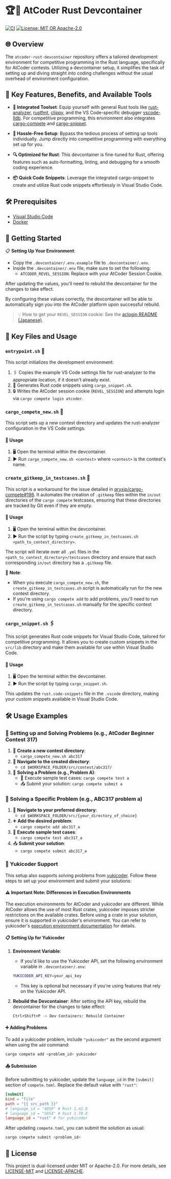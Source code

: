 # 🏆🦀 AtCoder Rust Devcontainer

[![CI](https://github.com/yiwiy9/atcoder-rust-devcontainer/actions/workflows/ci.yml/badge.svg)](https://github.com/yiwiy9/atcoder-rust-devcontainer/actions)
[![License: MIT OR Apache-2.0](https://img.shields.io/badge/license-MIT_OR_Apache--2.0-blue)](#-license)

## 🌐 Overview

The `atcoder-rust-devcontainer` repository offers a tailored development environment for competitive programming in the Rust language, specifically for AtCoder contests. Utilizing a devcontainer setup, it simplifies the task of setting up and diving straight into coding challenges without the usual overhead of environment configuration.

## 🚀 Key Features, Benefits, and Available Tools

- **🔧 Integrated Toolset**: Equip yourself with general Rust tools like [rust-analyzer](https://github.com/rust-lang/rust-analyzer), [rustfmt](https://github.com/rust-lang/rustfmt), [clippy](https://github.com/rust-lang/rust-clippy), and the VS Code-specific debugger [vscode-lldb](https://github.com/vadimcn/codelldb). For competitive programming, this environment also integrates [cargo-compete](https://github.com/qryxip/cargo-compete) and [cargo-snippet](https://github.com/hatoo/cargo-snippet).

- **🌟 Hassle-Free Setup**: Bypass the tedious process of setting up tools individually. Jump directly into competitive programming with everything set up for you.

- **🔍 Optimized for Rust**: This devcontainer is fine-tuned for Rust, offering features such as auto-formatting, linting, and debugging for a smooth coding experience.

- **📦 Quick Code Snippets**: Leverage the integrated cargo-snippet to create and utilize Rust code snippets effortlessly in Visual Studio Code.

## 🛠 Prerequisites

- [Visual Studio Code](https://code.visualstudio.com/)
- [Docker](https://www.docker.com/)

## 🚶 Getting Started

📋 **Setting Up Your Environment**:

- Copy the `.devcontainer/.env.example` file to `.devcontainer/.env`.
- Inside the `.devcontainer/.env` file, make sure to set the following:
  - `ATCODER_REVEL_SESSION`: Replace with your AtCoder Session Cookie.

After updating the values, you'll need to rebuild the devcontainer for the changes to take effect.

By configuring these values correctly, the devcontainer will be able to automatically sign you into the AtCoder platform upon successful rebuild.

> 💡 How to get your `REVEL_SESSION` cookie: See the [aclogin README (Japanese)](https://github.com/key-moon/aclogin/blob/main/README.md).

## 🔑 Key Files and Usage

### `entrypoint.sh` 📄

This script initializes the development environment:

1. 🖇 Copies the example VS Code settings file for rust-analyzer to the appropriate location, if it doesn't already exist.
1. 📝 Generates Rust code snippets using `cargo_snippet.sh`.
1. 🔒 Writes the AtCoder session cookie (`REVEL_SESSION`) and attempts login via `cargo compete login atcoder`.

### `cargo_compete_new.sh` 📂

This script sets up a new contest directory and updates the rust-analyzer configuration in the VS Code settings.

#### 🚀 Usage

1. 🖥 Open the terminal within the devcontainer.
1. ▶ Run `cargo_compete_new.sh <contest>` where `<contest>` is the contest's name.

### `create_gitkeep_in_testcases.sh` 📂

This script is a workaround for the issue detailed in [qryxip/cargo-compete#198](https://github.com/qryxip/cargo-compete/pull/198). It automates the creation of `.gitkeep` files within the `in/out` directories of the `cargo compete` testcases, ensuring that these directories are tracked by Git even if they are empty.

#### 🚀 Usage

1. 🖥 Open the terminal within the devcontainer.
1. ▶ Run the script by typing `create_gitkeep_in_testcases.sh <path_to_contest_directory>`.

The script will iterate over all `.yml` files in the `<path_to_contest_directory>/testcases` directory and ensure that each corresponding `in/out` directory has a `.gitkeep` file.

📝 **Note**:

- When you execute `cargo_compete_new.sh`, the `create_gitkeep_in_testcases.sh` script is automatically run for the new contest directory.
- If you're using `cargo compete add` to add problems, you'll need to run `create_gitkeep_in_testcases.sh` manually for the specific contest directory.

### `cargo_snippet.sh` 🖇

This script generates Rust code snippets for Visual Studio Code, tailored for competitive programming. It allows you to create custom snippets in the `src/lib` directory and make them available for use within Visual Studio Code.

#### 🚀 Usage

1. 🖥 Open the terminal within the devcontainer.
1. ▶ Run the script by typing `cargo_snippet.sh`.

This updates the `rust.code-snippets` file in the `.vscode` directory, making your custom snippets available in Visual Studio Code.

## 🛠 Usage Examples

### 🏁 Setting up and Solving Problems (e.g., AtCoder Beginner Contest 317)

1. 📁 **Create a new contest directory**:
    - `cargo_compete_new.sh abc317`
1. 🚶 **Navigate to the created directory**:
    - `cd $WORKSPACE_FOLDER/src/contest/abc317/`
1. 📝 **Solving a Problem (e.g., Problem A)**:
    - 🧪 Execute sample test cases: `cargo compete test a`
    - 📤 Submit your solution: `cargo compete submit a`

### 🎯 Solving a Specific Problem (e.g., ABC317 problem a)

1. 🚶 **Navigate to your preferred directory**:
    - `cd $WORKSPACE_FOLDER/src/{your_directory_of_choice}`
1. ➕ **Add the desired problem**:
    - `cargo compete add abc317_a`
1. 🧪 **Execute sample test cases**:
    - `cargo compete test abc317_a`
1. 📤 **Submit your solution**:
    - `cargo compete submit abc317_a`

### 🌟 Yukicoder Support

This setup also supports solving problems from [yukicoder](https://yukicoder.me). Follow these steps to set up your environment and submit your solutions:

#### ⚠ Important Note: Differences in Execution Environments

The execution environments for AtCoder and yukicoder are different. While AtCoder allows the use of most Rust crates, yukicoder imposes stricter restrictions on the available crates. Before using a crate in your solution, ensure it is supported in yukicoder's environment. You can refer to yukicoder's [execution environment documentation](https://yukicoder.me/help/environments) for details.

#### 📋 Setting Up for Yukicoder

1. **Environment Variable**:
   - If you'd like to use the Yukicoder API, set the following environment variable in `.devcontainer/.env`:

   ```bash
   YUKICODER_API_KEY=your_api_key
   ```

    - This key is optional but necessary if you're using features that rely on the Yukicoder API.

2. **Rebuild the Devcontainer**:
   After setting the API key, rebuild the devcontainer for the changes to take effect:

   ```bash
   Ctrl+Shift+P -> Dev Containers: Rebuild Container
   ```

#### ➕ Adding Problems

To add a yukicoder problem, include `"yukicoder"` as the second argument when using the `add` command:

```bash
cargo compete add <problem_id> yukicoder
```

#### 📤 Submission

Before submitting to yukicoder, update the `language_id` in the `[submit]` section of `compete.toml`. Replace the default value with `"rust"`:

```toml
[submit]
kind = "file"
path = "{{ src_path }}"
# language_id = "4050" # Rust 1.42.0
# language_id = "5054" # Rust 1.70.0
language_id = "rust" # for yukicoder
```

After updating `compete.toml`, you can submit the solution as usual:

```bash
cargo compete submit <problem_id>
```

## 📜 License

This project is dual-licensed under MIT or Apache-2.0. For more details, see [LICENSE-MIT](LICENSE-MIT) and [LICENSE-APACHE](LICENSE-APACHE).

